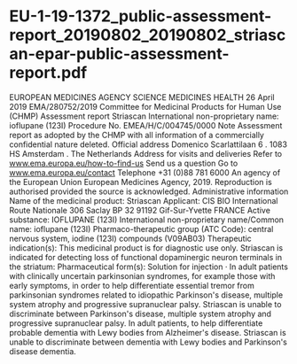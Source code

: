 # EU-1-19-1372_public-assessment-report_20190802_20190802_striascan-epar-public-assessment-report.pdf

EUROPEAN MEDICINES AGENCY
SCIENCE
MEDICINES
HEALTH
26 April 2019
EMA/280752/2019
Committee for Medicinal Products for Human Use (CHMP)
Assessment report
Striascan
International non-proprietary name: ioflupane (123I)
Procedure No. EMEA/H/C/004745/0000
Note
Assessment report as adopted by the CHMP with all information of a commercially confidential nature
deleted.
Official address Domenico Scarlattilaan 6 . 1083 HS Amsterdam . The Netherlands
Address for visits and deliveries Refer to www.ema.europa.eu/how-to-find-us
Send us a question Go to www.ema.europa.eu/contact Telephone +31 (0)88 781 6000
An agency of the European Union
European Medicines Agency, 2019. Reproduction is authorised provided the source is acknowledged.
Administrative information
Name of the medicinal product:
Striascan
Applicant:
CIS BIO International
Route Nationale 306
Saclay BP 32
91192 Gif-Sur-Yvette
FRANCE
Active substance:
IOFLUPANE (123I)
International non-proprietary
name/Common name:
ioflupane (123I)
Pharmaco-therapeutic group
(ATC Code):
central nervous system, iodine (123I)
compounds
(V09AB03)
Therapeutic indication(s):
This medicinal product is for diagnostic use
only.
Striascan is indicated for detecting loss of
functional dopaminergic neuron terminals in
the striatum:
Pharmaceutical form(s):
Solution for injection
· In adult patients with clinically
uncertain parkinsonian syndromes, for
example those with early symptoms, in
order to help differentiate essential
tremor from parkinsonian syndromes
related to idiopathic Parkinson's
disease, multiple system atrophy and
progressive supranuclear palsy.
Striascan is unable to discriminate
between Parkinson's disease, multiple
system atrophy and progressive
supranuclear palsy.
In adult patients, to help differentiate probable
dementia with Lewy bodies from Alzheimer's
disease. Striascan is unable to discriminate
between dementia with Lewy bodies and
Parkinson's disease dementia.
